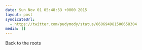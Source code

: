 ```yaml
---
date: Sun Nov 01 05:48:53 +0000 2015
layout: post
syndicateUrl:
  - https://twitter.com/pudymody/status/660694981506658304
media: []
---
```

Back to the roots

